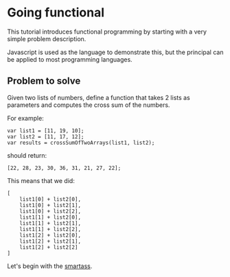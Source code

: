# Going functional

This tutorial introduces functional programming by starting with a very simple
problem description.

Javascript is used as the language to demonstrate this, but the principal can be
applied to most programming languages.


## Problem to solve

Given two lists of numbers, define a function that takes 2 lists as parameters
and computes the cross sum of the numbers.

For example:

    var list1 = [11, 19, 10];
    var list2 = [11, 17, 12];
    var results = crossSumOfTwoArrays(list1, list2);

should return:

    [22, 28, 23, 30, 36, 31, 21, 27, 22];

This means that we did:

    [
        list1[0] + list2[0],
        list1[0] + list2[1],
        list1[0] + list2[2],
        list1[1] + list2[0],
        list1[1] + list2[1],
        list1[1] + list2[2],
        list1[2] + list2[0],
        list1[2] + list2[1],
        list1[2] + list2[2]
    ]

Let's begin with the [smartass](solutions/00-smartass.md).
